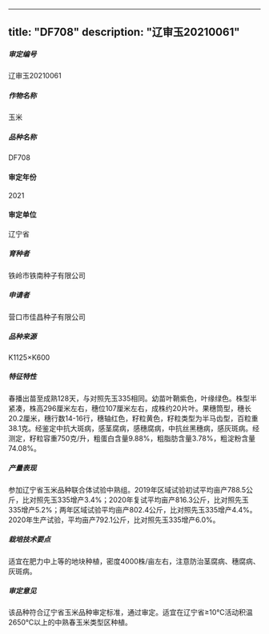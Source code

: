 
---
title: "DF708"
description: "辽审玉20210061"
---
##### 审定编号 
辽审玉20210061

##### 作物名称
玉米

##### 品种名称
DF708

#### 审定年份
2021	

#### 审定单位
辽宁省

##### 育种者
铁岭市铁南种子有限公司

##### 申请者
营口市佳昌种子有限公司

##### 品种来源
K1125×K600 

##### 特征特性
春播出苗至成熟128天，与对照先玉335相同。幼苗叶鞘紫色，叶缘绿色。株型半紧凑，株高296厘米左右，穗位107厘米左右，成株约20片叶。果穗筒型，穗长20.2厘米，穗行数14-16行，穗轴红色，籽粒黄色，籽粒类型为半马齿型，百粒重38.1克。经鉴定中抗大斑病，感茎腐病，感穗腐病，中抗丝黑穗病，感灰斑病。经测定，籽粒容重750克/升，粗蛋白含量9.88%，粗脂肪含量3.78%，粗淀粉含量74.08%。

##### 产量表现
参加辽宁省玉米品种联合体试验中熟组。2019年区域试验初试平均亩产788.5公斤，比对照先玉335增产3.4%；2020年复试平均亩产816.3公斤，比对照先玉335增产5.2%；两年区域试验平均亩产802.4公斤，比对照先玉335增产4.4%。2020年生产试验，平均亩产792.1公斤，比对照先玉335增产6.0%。

##### 栽培技术要点
适宜在肥力中上等的地块种植，密度4000株/亩左右，注意防治茎腐病、穗腐病、灰斑病。

##### 审定意见
该品种符合辽宁省玉米品种审定标准，通过审定。适宜在辽宁省≥10℃活动积温2650℃以上的中熟春玉米类型区种植。


